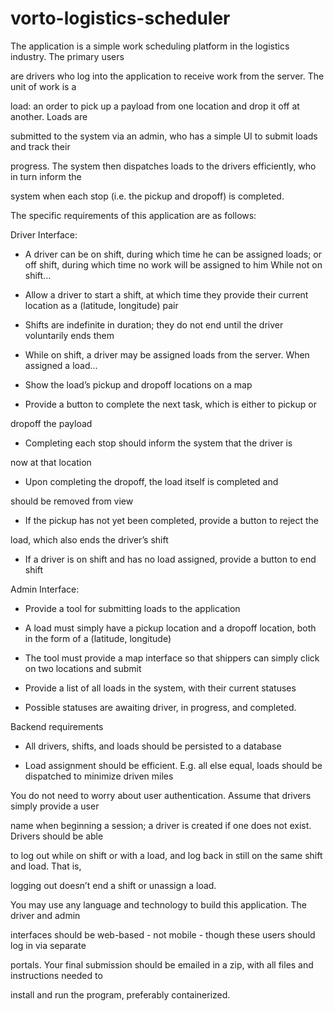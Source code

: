 # vorto-logistics-scheduler



The application is a simple work scheduling platform in the logistics industry. The primary users

are drivers who log into the application to receive work from the server. The unit of work is a

load: an order to pick up a payload from one location and drop it off at another. Loads are

submitted to the system via an admin, who has a simple UI to submit loads and track their

progress. The system then dispatches loads to the drivers efficiently, who in turn inform the

system when each stop (i.e. the pickup and dropoff) is completed.

The specific requirements of this application are as follows:



Driver Interface:

- A driver can be on shift, during which time he can be assigned loads; or off shift, during which time no work will be assigned to him While not on shift…

- Allow a driver to start a shift, at which time they provide their current location as a (latitude, longitude) pair

- Shifts are indefinite in duration; they do not end until the driver voluntarily ends them

- While on shift, a driver may be assigned loads from the server. When assigned a load…

- Show the load’s pickup and dropoff locations on a map

- Provide a button to complete the next task, which is either to pickup or

dropoff the payload

- Completing each stop should inform the system that the driver is

now at that location

- Upon completing the dropoff, the load itself is completed and

should be removed from view

- If the pickup has not yet been completed, provide a button to reject the

load, which also ends the driver’s shift

- If a driver is on shift and has no load assigned, provide a button to end shift



Admin Interface:

- Provide a tool for submitting loads to the application

- A load must simply have a pickup location and a dropoff location, both in the form of a (latitude, longitude)

- The tool must provide a map interface so that shippers can simply click on two locations and submit

- Provide a list of all loads in the system, with their current statuses

- Possible statuses are awaiting driver, in progress, and completed.



Backend requirements

- All drivers, shifts, and loads should be persisted to a database

- Load assignment should be efficient. E.g. all else equal, loads should be dispatched to minimize driven miles



You do not need to worry about user authentication. Assume that drivers simply provide a user

name when beginning a session; a driver is created if one does not exist. Drivers should be able

to log out while on shift or with a load, and log back in still on the same shift and load. That is,

logging out doesn’t end a shift or unassign a load.



You may use any language and technology to build this application. The driver and admin

interfaces should be web-based - not mobile - though these users should log in via separate

portals. Your final submission should be emailed in a zip, with all files and instructions needed to

install and run the program, preferably containerized.